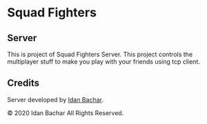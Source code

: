 # Squad Fighters

## Server

This is project of Squad Fighters Server. This project controls the multiplayer stuff to make you play with your friends using tcp client.

## Credits

Server developed by <a href="https://www.linkedin.com/in/idanbachar/">Idan Bachar</a>.

© 2020 Idan Bachar All Rights Reserved.
